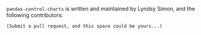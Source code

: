 `pandas-control-charts` is written and maintained by Lyndsy Simon, and the
following contributors:

    (Submit a pull request, and this space could be yours...)